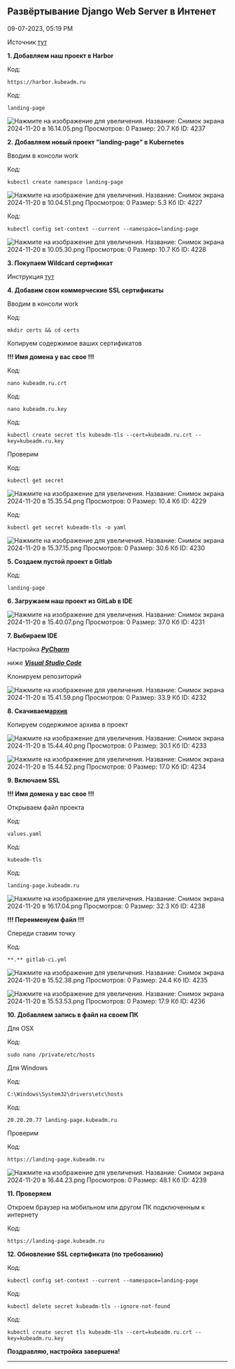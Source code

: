 
##  Развёртывание Django Web Server в Интенет 

09-07-2023, 05:19 PM

Источник [тут](https://github.com/Williano/Landing-Page/tree/master)  
  
**1\. Добавляем наш проект в Harbor**  
  


Код:
    
    
    https://harbor.kubeadm.ru

Код:
    
    
    landing-page

![Нажмите на изображение для увеличения.  Название:	Снимок экрана 2024-11-20 в 16.14.05.png Просмотров:	0 Размер:	20.7 Кб ID:	4237](images\\img_4237_1732108477.jpg)  
  
**2\. Добавляем новый проект "landing-page" в Kubernetes**  
  
Вводим в консоли work  
  


Код:
    
    
    kubectl create namespace landing-page

![Нажмите на изображение для увеличения.  Название:	Снимок экрана 2024-11-20 в 10.04.51.png Просмотров:	0 Размер:	5.3 Кб ID:	4227](images\\img_4227_1732086324.jpg)  
  


Код:
    
    
    kubectl config set-context --current --namespace=landing-page

![Нажмите на изображение для увеличения.  Название:	Снимок экрана 2024-11-20 в 10.05.30.png Просмотров:	0 Размер:	10.7 Кб ID:	4228](images\\img_4228_1732086364.jpg)  
  
**3\. Покупаем Wildcard сертификат**  
  
Инструкция [тут](https://forum.kubeadm.ru/node/3514)  
  
**4\. Добавим свои коммерческие SSL сертификаты**  
  
Вводим в консоли work  
  


Код:
    
    
    mkdir certs && cd certs

Копируем содержимое ваших сертификатов  
  
**!!! Имя домена у вас свое !!!**  
  


Код:
    
    
    nano kubeadm.ru.crt

Код:
    
    
    nano kubeadm.ru.key

Код:
    
    
    kubectl create secret tls kubeadm-tls --cert=kubeadm.ru.crt --key=kubeadm.ru.key

Проверим  
  


Код:
    
    
    kubectl get secret

![Нажмите на изображение для увеличения.  Название:	Снимок экрана 2024-11-20 в 15.35.54.png Просмотров:	0 Размер:	10.4 Кб ID:	4229](images\\img_4229_1732106210.jpg)  
  


Код:
    
    
    kubectl get secret kubeadm-tls -o yaml

![Нажмите на изображение для увеличения.  Название:	Снимок экрана 2024-11-20 в 15.37.15.png Просмотров:	0 Размер:	30.6 Кб ID:	4230](images\\img_4230_1732106269.jpg)  
  
**5\. Создаем пустой проект в Gitlab**  
  


Код:
    
    
    landing-page

**6\. Загружаем наш проект из GitLab в IDE**  
  
![Нажмите на изображение для увеличения.  Название:	Снимок экрана 2024-11-20 в 15.40.07.png Просмотров:	0 Размер:	37.0 Кб ID:	4231](images\\img_4231_1732106438.jpg)  
  
**7\. Выбираем IDE**  
  
Настройка _**[PyCharm](https://forum.kubeadm.ru/node/4791)**_  
  
ниже _**[Visual Studio Code](https://code.visualstudio.com/download)**_  
  
Клонируем репозиторий  
  
![Нажмите на изображение для увеличения.  Название:	Снимок экрана 2024-11-20 в 15.41.59.png Просмотров:	0 Размер:	33.9 Кб ID:	4232](images\\img_4232_1732106608.jpg)  
  
**8\. Скачиваем[архив](https://galkin-vladimir.ru:5446/d/s/13dCk63bU1BtZL9x5aZKDMYVmfYDvbLY/xmuIhTgSjcWomVBtZ0CCF3A3081cz2X5-mrrgAHl7VAw)**  
  
Копируем содержимое архива в проект  
  
![Нажмите на изображение для увеличения.  Название:	Снимок экрана 2024-11-20 в 15.44.40.png Просмотров:	0 Размер:	30.1 Кб ID:	4233](images\\img_4233_1732106763.jpg)  
  
![Нажмите на изображение для увеличения.  Название:	Снимок экрана 2024-11-20 в 15.44.52.png Просмотров:	0 Размер:	17.0 Кб ID:	4234](images\\img_4234_1732106805.jpg)  
  
**9\. Включаем SSL**  
  
**!!! Имя домена у вас свое !!!**  
  
Открываем файл проекта  
  


Код:
    
    
    values.yaml

Код:
    
    
    kubeadm-tls

Код:
    
    
    landing-page.kubeadm.ru

![Нажмите на изображение для увеличения.  Название:	Снимок экрана 2024-11-20 в 16.17.04.png Просмотров:	0 Размер:	32.3 Кб ID:	4238](images\\img_4238_1732108670.jpg)  
  
**!!! Переименуем файл !!!**  
  
Спереди ставим точку  
  


Код:
    
    
    **.** gitlab-ci.yml

![Нажмите на изображение для увеличения.  Название:	Снимок экрана 2024-11-20 в 15.52.38.png Просмотров:	0 Размер:	24.4 Кб ID:	4235](images\\img_4235_1732107213.jpg)  
  
![Нажмите на изображение для увеличения.  Название:	Снимок экрана 2024-11-20 в 15.53.53.png Просмотров:	0 Размер:	17.9 Кб ID:	4236](images\\img_4236_1732107292.jpg)  
  
**10\. Добавляем запись в файл на своем ПК**  
  
Для OSX  
  


Код:
    
    
    sudo nano /private/etc/hosts

Для Windows  
  


Код:
    
    
    C:\Windows\System32\drivers\etc\hosts

Код:
    
    
    20.20.20.77 landing-page.kubeadm.ru

Проверим  
  


Код:
    
    
    https://landing-page.kubeadm.ru

![Нажмите на изображение для увеличения.  Название:	Снимок экрана 2024-11-20 в 16.44.23.png Просмотров:	0 Размер:	48.1 Кб ID:	4239](images\\img_4239_1732110305.jpg)  
  
**11\. Проверяем**  
  
Откроем браузер на мобильном или другом ПК подключенным к интернету  
  


Код:
    
    
    https://landing-page.kubeadm.ru

**12\. Обновление SSL сертификата (по требованию)**  
  


Код:
    
    
    kubectl config set-context --current --namespace=landing-page

Код:
    
    
    kubectl delete secret kubeadm-tls --ignore-not-found

Код:
    
    
    kubectl create secret tls kubeadm-tls --cert=kubeadm.ru.crt --key=kubeadm.ru.key

**Поздравляю, настройка завершена!**


---

